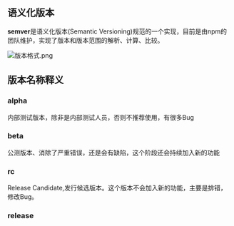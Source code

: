 ## 语义化版本
**semver**是语义化版本(Semantic Versioning)规范的一个实现，目前是由npm的团队维护，实现了版本和版本范围的解析、计算、比较。

![版本格式.png](https://i.loli.net/2020/09/18/cjGUw2BIa1ROTtC.png)

## 版本名称释义
### alpha 
内部测试版本，除非是内部测试人员，否则不推荐使用，有很多Bug

### beta
公测版本、消除了严重错误，还是会有缺陷，这个阶段还会持续加入新的功能

### rc
Release Candidate,发行候选版本。这个版本不会加入新的功能，主要是排错，修改Bug。

### release